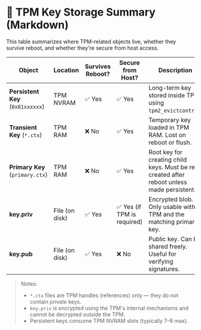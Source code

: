 
# 🔐 TPM Key Storage Summary (Markdown)

This table summarizes where TPM-related objects live, whether they survive reboot, and whether they're secure from host access.

| Object          | Location         | Survives Reboot? | Secure from Host? | Description |
|-----------------|------------------|------------------|-------------------|-------------|
| **Persistent Key** (`0x81xxxxxx`) | TPM NVRAM        | ✅ Yes            | ✅ Yes       | Long-term key stored inside TPM using `tpm2_evictcontrol`. |
| **Transient Key** (`*.ctx`)       | TPM RAM          | ❌ No             | ✅ Yes       | Temporary key loaded in TPM RAM. Lost on reboot or flush. |
| **Primary Key** (`primary.ctx`)   | TPM RAM          | ❌ No             | ✅ Yes       | Root key for creating child keys. Must be re-created after reboot unless made persistent. |
| **key.priv**     | File (on disk)   | ✅ Yes            | ✅ Yes (if TPM is required) | Encrypted blob. Only usable with TPM and the matching primary key. |
| **key.pub**      | File (on disk)   | ✅ Yes            | ❌ No            | Public key. Can be shared freely. Useful for verifying signatures. |

> Notes:
> - `*.ctx` files are TPM handles (references) only — they do not contain private keys.
> - `key.priv` is encrypted using the TPM's internal mechanisms and cannot be decrypted outside the TPM.
> - Persistent keys consume TPM NVRAM slots (typically 7–8 max).


